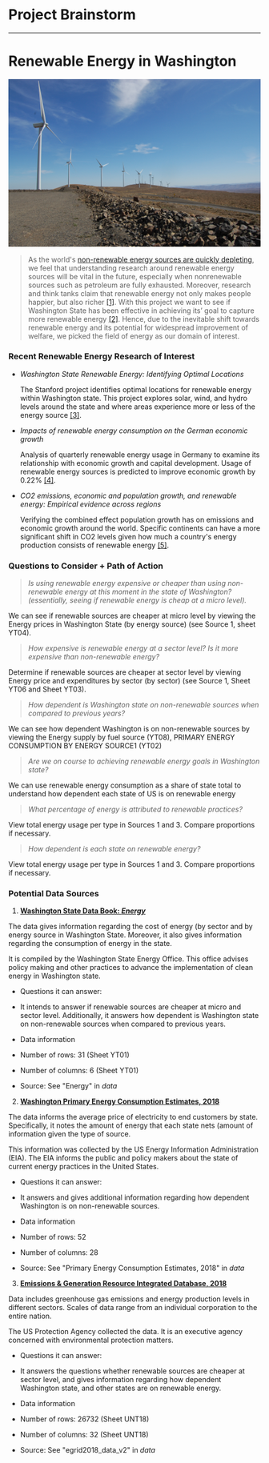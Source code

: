 # Project Brainstorm
__________________________________
# Renewable Energy in Washington

![Wild Horse Wind Farm](img/Wild_horse_wind_turbines.jpg)

>As the world's [non-renewable energy sources are quickly depleting](https://mahb.stanford.edu/library-item/fossil-fuels-run/), we feel that understanding research around renewable energy sources will be vital in the future, especially when nonrenewable sources such as petroleum are fully exhausted. Moreover, research and think tanks claim that renewable energy not only makes people happier, but also richer [[1]](https://www.climatechangenews.com/2016/01/16/renewables-happier-richer-world/). With this project we want to see if Washington State has been effective in achieving its’ goal to capture more renewable energy [[2]](https://www.governor.wa.gov/news-media/state-pursues-new-smart-grid-projects-capture-store-more-solar-and-wind-power). Hence, due to the inevitable shift towards renewable energy and its potential for widespread improvement of welfare, we picked the field of energy as our domain of interest.

### Recent Renewable Energy Research of Interest


- *Washington State Renewable Energy: Identifying Optimal Locations*

  The Stanford project identifies optimal locations for renewable energy within Washington state. This project explores solar, wind, and hydro levels around the state and where areas experience more or less of the energy source [[3]](https://sites.google.com/a/stanford.edu/eessgisfall2013/group-projects/group-11-energy).

- *Impacts of renewable energy consumption on the German economic growth*

  Analysis of quarterly renewable energy usage in Germany to examine its relationship with economic growth and capital development. Usage of renewable energy sources is predicted to improve economic growth by 0.22% [[4]](https://www.sciencedirect.com/science/article/pii/S1364032116308541?casa_token=oL4yiBwNttsAAAAA:BbrI9JjG2ZLqbZpv0vxKeisi8G-8n90n_mlYtZsw68W4CIL3xkRvSLPyUZX5bRLf4yq2zhWOAwY).

- *CO2 emissions, economic and population growth, and renewable energy: Empirical evidence across regions*

  Verifying the combined effect population growth has on emissions and economic growth around the world. Specific continents can have a more significant shift in CO2 levels given how much a country's energy production consists of renewable energy [[5]](https://www.sciencedirect.com/science/article/pii/S0140988318303256?casa_token=EFt-HScpoFUAAAAA:-s9bm6X2PeT2kKjoDdFMDZ9kF7iTfSahwrsdIVatg0eE1iTya78tP87vvgso-PcQ_8hUlceiB0A).

### Questions to Consider + Path of Action
> *Is using renewable energy expensive or cheaper than using non-renewable energy at this moment in the state of Washington? (essentially, seeing if renewable energy is cheap at a micro level).*

We can see if renewable sources are cheaper at micro level by viewing the Energy prices in Washington State (by energy source) (see Source 1, sheet YT04).

> *How expensive is renewable energy at a sector level? Is it more expensive than non-renewable energy?*

Determine if renewable sources are cheaper at sector level by viewing Energy price and expenditures by sector (by sector) (see Source 1, Sheet YT06 and Sheet YT03).

> *How dependent is Washington state on non-renewable sources when compared to previous years?*

We can see how dependent Washington is on non-renewable sources by viewing the Energy supply by fuel source (YT08), PRIMARY ENERGY CONSUMPTION BY ENERGY SOURCE1 (YT02)

> *Are we on course to achieving renewable energy goals in Washington state?*

We can use renewable energy consumption as a share of state total to understand how dependent each state of US is on renewable energy


> *What percentage of energy is attributed to renewable practices?*

View total energy usage per type in Sources 1 and 3. Compare proportions if necessary.

> *How dependent is each state on renewable energy?*

View total energy usage per type in Sources 1 and 3. Compare proportions if necessary.

### Potential Data Sources

1. [**Washington State Data Book: *Energy***](https://www.ofm.wa.gov/washington-data-research/statewide-data/washington-state-data-book)

The data gives information regarding the cost of energy (by sector and by energy source in Washington State. Moreover, it also gives information regarding the consumption of energy in the state.

It is compiled by the Washington State Energy Office. This office advises policy making and other practices to advance the implementation of clean energy in Washington state.  

 + Questions it can answer:
  + It intends to answer if renewable sources are cheaper at micro and sector level. Additionally, it answers how dependent is Washington state on non-renewable sources when compared to previous years.

 + Data information
  + Number of rows: 31 (Sheet YT01)
  + Number of columns: 6 (Sheet YT01)


 + Source: See "Energy" in *data*

2. [**Washington Primary Energy Consumption Estimates, 2018**](https://www.eia.gov/state/seds/data.php?incfile=/state/seds/sep_sum/html/sum_btu_totcb.html&sid=US&sid=WA)

The data informs the average price of electricity to end customers by state. Specifically, it notes the amount of energy that each state nets (amount of information given the type of source.

This information was collected by the US Energy Information Administration (EIA). The EIA informs the public and policy makers about the state of current energy practices in the United States.

 + Questions it can answer:
  + It answers and gives additional information regarding how dependent Washington is on non-renewable sources.


 + Data information
  + Number of rows: 52
  + Number of columns: 28


 + Source: See "Primary Energy Consumption Estimates, 2018" in *data*

3. [**Emissions & Generation Resource Integrated Database, 2018**](https://www.eia.gov/state/seds/data.php?incfile=/state/seds/sep_sum/html/sum_btu_totcb.html&sid=US&sid=WA)

Data includes greenhouse gas emissions and energy production levels in different sectors. Scales of data range from an individual corporation to the entire nation.

The US Protection Agency collected the data. It is an executive agency concerned with environmental protection matters.

+ Questions it can answer:

 + It answers the questions whether renewable sources are cheaper at sector level, and gives information regarding how dependent Washington state, and other states are on renewable energy.


+ Data information
 + Number of rows: 26732 (Sheet UNT18)
 + Number of columns: 32 (Sheet UNT18)


+ Source: See "egrid2018_data_v2" in *data*
